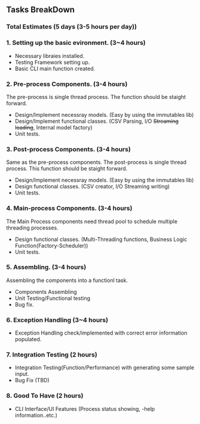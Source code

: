 ## Tasks BreakDown 
### Total Estimates (5 days (3-5 hours per day))
### 1. Setting up the basic evironment. (3~4 hours)
* Necessary libraies installed.
* Testing Framework setting up.
* Basic CLI main function created. 

### 2. Pre-process Components. (3-4 hours)
The pre-process is single thread process. The function should be staight forward.
* Design/Implement necessray models. (Easy by using the immutables lib)
* Design/Implement functional classes. (CSV Parsing, I/O ~~Streaming loading~~, Internal model factory)
* Unit tests.

### 3. Post-process Components. (3-4 hours)
Same as the pre-process components. The post-process is single thread process. This function should be staight forward.
* Design/Implement necessray models. (Easy by using the immutables lib)
* Design functional classes.  (CSV creator, I/O Streaming writing)
* Unit tests.

### 4. Main-process Components. (3-4 hours)
The Main Process components need thread pool to schedule multiple threading processes.
* Design functional classes.  (Multi-Threading functions, Business Logic Function(Factory-Scheduler))
* Unit tests.

### 5. Assembling. (3-4 hours)
Assembling the components into a functionl task.
* Components Assembling
* Unit Testing/Functional testing
* Bug fix.

### 6. Exception Handling (3~4 hours)
* Exception Handling check/implemented with correct error information populated.

### 7. Integration Testing (2 hours)
* Integration Testing(Function/Performance) with generating some sample input.
* Bug Fix (TBD)

### 8. Good To Have (2 hours)
* CLI Interface/UI Features (Process status showing, -help information..etc.)

